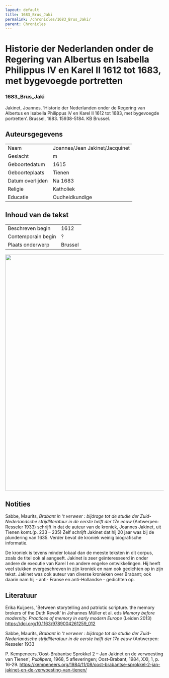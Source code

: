 ```yaml
---
layout: default
title: 1683_Brus_Jaki
permalink: /chronicles/1683_Brus_Jaki/
parent: Chronicles
--- 
```



# Historie der Nederlanden onder de Regering van Albertus en Isabella Philippus IV en Karel II 1612 tot 1683, met bygevoegde portretten 

### 1683_Brus_Jaki 

Jakinet, Joannes. ‘Historie der Nederlanden onder de Regering van Albertus en Isabella Philippus IV en Karel II 1612 tot 1683, met bygevoegde portretten’. Brussel, 1683. 15938-5184. KB Brussel. 

## Auteursgegevens 

| | | 
| --------------- | --------------- | 
| Naam | Joannes/Jean Jakinet/Jacquinet | 
| Geslacht | m | 
| Geboortedatum | 1615 | 
| Geboorteplaats | Tienen | 
| Datum overlijden | Na 1683 | 
| Religie | Katholiek | 
| Educatie | Oudheidkundige | 

## Inhoud van de tekst 

| | | 
| --------------- | --------------- | 
| Beschreven begin | 1612 | 
| Contemporain begin | ? | 
| Plaats onderwerp | Brussel | 

[<img src="..\..\barplots_chronicles\1683_Brus_Jaki.jpg" width="750"/>](..\..\barplots_chronicles\1683_Brus_Jaki.jpg) 

## Notities 

Sabbe, Maurits, _Brabant in ’t verweer : bijdrage tot de studie der Zuid-
Nederlandsche strijdliteratuur in de eerste helft der 17e eeuw_ (Antwerpen:
Resseler 1933) schrijft in dat de auteur van de kroniek, Joannes Jakinet, uit
Tienen komt.(p. 233 – 235) Zelf schrijft Jakinet dat hij 20 jaar was bij de
plundering van 1635. Verder bevat de kroniek weinig biografische informatie.

De kroniek is tevens minder lokaal dan de meeste teksten in dit corpus, zoals
de titel ook al aangeeft. Jakinet is zeer geïnteresseerd in onder andere de
executie van Karel I en andere engelse ontwikkelingen. Hij heeft veel stukken
overgeschreven in zijn kroniek en nam ook gedichten op in zijn tekst. Jakinet
was ook auteur van diverse kronieken over Brabant; ook daarin nam hij - anti-
Franse en anti-Hollandse - gedichten op.


## Literatuur


Erika Kuijpers, 'Between storytelling and patriotic scripture.
the memory brokers of the Duth Revolt' in Johannes Müller et al. eds *Memory before modernity. Practices of memory in early modern Europe* (Leiden 2013)
https://doi.org/10.1163/9789004261259_012


Sabbe, Maurits, _Brabant in ’t verweer : bijdrage tot de studie der Zuid-
Nederlandsche strijdliteratuur in de eerste helft der 17e eeuw_ (Antwerpen:
Resseler 1933 


P. Kempeneers.'Oost-Brabantse Sprokkel 2 – Jan Jakinet en de verwoesting van Tienen', *Publipers*, 1968, 5 afleveringen; Oost-Brabant, 1984, XXI, 1, p. 16-29.
https://kempeneers.org/1984/11/08/oost-brabantse-sprokkel-2-jan-jakinet-en-de-verwoesting-van-tienen/




